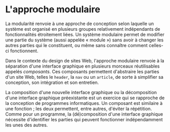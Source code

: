 # L'approche modulaire

La modularité renvoie à une approche de conception selon laquelle un système est organisé en plusieurs groupes relativement indépendants de fonctionnalités étroitement liées. Un système modulaire permet de modifier une partie du système (aussi appelée « module ») sans avoir à changer les autres parties qui le constituent, ou même sans connaître comment celles-ci fonctionnent. 

Dans le contexte du design de sites Web, l'approche modulaire renvoie à la séparation d'une interface graphique en plusieurs morceaux réutilisables appelés *composants*. Ces composants permettent d'abstraire les parties d'un site Web, telles le `header`, la `nav` ou un `article`, de sorte à simplifier sa conception, son intégration et son entretien.

La composition d'une nouvelle interface graphique ou la décomposition d'une interface graphique préexistante est un exercice qui se rapproche de la conception de programmes informatiques. Un composant est similaire à une fonction ; les deux permettent, entre autres, d'éviter la répétition. Comme pour un programme, la (dé)composition d'une interface graphique nécessite d'identifier les parties qui peuvent fonctionner indépendamment les unes des autres.
